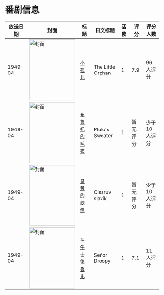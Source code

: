 # 番剧信息

|放送日期|封面|标题|日文标题|话数|评分|评分人数|
|---|---|---|---|---|---|---|
|1949-04|<img src="//lain.bgm.tv/pic/cover/c/f8/cc/132376_2ILoM.jpg" alt="封面" style="width:150px;height:200px;object-fit:cover;">|[小孤儿](https://bangumi.tv/subject/132376)|The Little Orphan|1|7.9|96人评分|
|1949-04|<img src="//lain.bgm.tv/pic/cover/c/46/92/359470_uE24T.jpg" alt="封面" style="width:150px;height:200px;object-fit:cover;">|[布鲁托的毛衣](https://bangumi.tv/subject/359470)|Pluto's Sweater|1|暂无评分|少于10人评分|
|1949-04|<img src="//lain.bgm.tv/pic/cover/c/07/11/113263_SOWSh.jpg" alt="封面" style="width:150px;height:200px;object-fit:cover;">|[皇帝的歌鸲](https://bangumi.tv/subject/113263)|Cisaruv slavík|1|暂无评分|少于10人评分|
|1949-04|<img src="//lain.bgm.tv/pic/cover/c/bc/89/280542_1469j.jpg" alt="封面" style="width:150px;height:200px;object-fit:cover;">|[斗牛士德鲁比](https://bangumi.tv/subject/280542)|Señor Droopy|1|7.1|11人评分|
